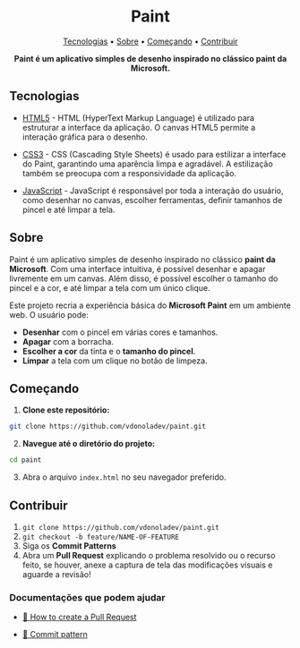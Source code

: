 <h1 align="center" style="font-weight: bold;">Paint</h1>

<p align="center">
  <a href="#tech">Tecnologias</a> • 
  <a href="#about">Sobre</a> •
  <a href="#started">Começando</a> • 
  <a href="#contribute">Contribuir</a>
</p>

<p align="center">
    <b>Paint é um aplicativo simples de desenho inspirado no clássico paint da Microsoft.</b>
</p>

<h2 id="tech">Tecnologias</h2>

- [HTML5](https://developer.mozilla.org/pt-BR/docs/Web/HTML) - HTML (HyperText Markup Language) é utilizado para estruturar a interface da aplicação. O canvas HTML5 permite a interação gráfica para o desenho.

- [CSS3](https://developer.mozilla.org/pt-BR/docs/Web/CSS) - CSS (Cascading Style Sheets) é usado para estilizar a interface do Paint, garantindo uma aparência limpa e agradável. A estilização também se preocupa com a responsividade da aplicação.

 - [JavaScript](https://developer.mozilla.org/pt-BR/docs/Web/JavaScript) - JavaScript é responsável por toda a interação do usuário, como desenhar no canvas, escolher ferramentas, definir tamanhos de pincel e até limpar a tela.


<h2 id="about">Sobre</h2>

<p>Paint é um aplicativo simples de desenho inspirado no clássico <b>paint da Microsoft</b>. Com uma interface intuitiva, é possível desenhar e apagar livremente em um canvas. Além disso, é possível escolher o tamanho do pincel e a cor, e até limpar a tela com um único clique.</p>

<p>Este projeto recria a experiência básica do <b>Microsoft Paint</b> em um ambiente web. O usuário pode:</p>

- **Desenhar** com o pincel em várias cores e tamanhos.
- **Apagar** com a borracha.
- **Escolher a cor** da tinta e o **tamanho do pincel**.
- **Limpar** a tela com um clique no botão de limpeza.

<h2 id="started">Começando</h2>

1. **Clone este repositório:**

```bash
git clone https://github.com/vdonoladev/paint.git
```

2. **Navegue até o diretório do projeto:**

```bash
cd paint
```

3. Abra o arquivo `index.html` no seu navegador preferido.

<h2 id="contribute">Contribuir</h2>

1. `git clone https://github.com/vdonoladev/paint.git`
2. `git checkout -b feature/NAME-OF-FEATURE`
3. Siga os **Commit Patterns**
4. Abra um **Pull Request** explicando o problema resolvido ou o recurso feito, se houver, anexe a captura de tela das modificações visuais e aguarde a revisão!

<h3>Documentações que podem ajudar</h3>

- [📝 How to create a Pull Request](https://www.atlassian.com/br/git/tutorials/making-a-pull-request)

- [💾 Commit pattern](https://gist.github.com/joshbuchea/6f47e86d2510bce28f8e7f42ae84c716)